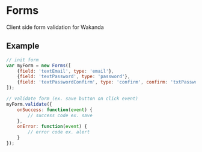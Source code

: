 # Forms

Client side form validation for Wakanda

## Example
```javascript
// init form
var myForm = new Forms([
	{field: 'textEmail', type: 'email'},
	{field: 'textPassword', type: 'password'},
	{field: 'textPasswordConfirm', type: 'confirm', confirm: 'txtPassword'}
]);

// validate form (ex. save button on click event)
myForm.validate({
	onSuccess: function(event) {
		// success code ex. save
	},
	onError: function(event) {
		// error code ex. alert
	}
});
```
